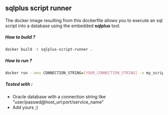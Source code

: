 ## sqlplus script runner

The docker image resulting from this dockerfile allows you to execute an sql script into a database using the embedded **sqlplus** tool.

##### How to build ?

```bash
docker build -t sqlplus-script-runner .
```

##### How to run ?

```bash
docker run --env CONNECTION_STRING=[YOUR_CONNECTION_STRING] -v my_script.sql:/work/script.sql sqlplus-script-runner
```

##### Tested with :
- Oracle database with a connection string like "user/passwd@host_url:port/service_name"
- Add yours ;)
